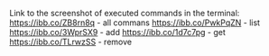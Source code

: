Link to the screenshot of executed commands in the terminal:
https://ibb.co/ZB8rn8q - all commans
https://ibb.co/PwkPqZN - list
https://ibb.co/3WprSX9 - add
https://ibb.co/1d7c7pg - get
https://ibb.co/TLrwzSS - remove